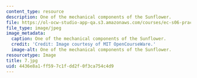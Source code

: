 ```yaml
---
content_type: resource
description: One of the mechanical components of the Sunflower.
file: https://ol-ocw-studio-app-qa.s3.amazonaws.com/courses/ec-s06-practical-electronics-fall-2004/4436e8a1ff597c1fdd2f0f3ca754c4d9_7.jpg
file_type: image/jpeg
image_metadata:
  caption: One of the mechanical components of the Sunflower.
  credit: 'Credit: Image courtesy of MIT OpenCourseWare.'
  image-alt: One of the mechanical components of the Sunflower.
resourcetype: Image
title: 7.jpg
uid: 4436e8a1-ff59-7c1f-dd2f-0f3ca754c4d9
---
```

